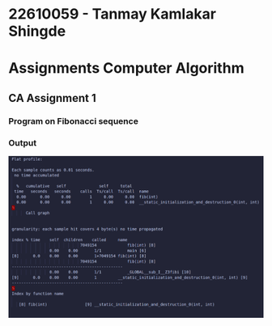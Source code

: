 # 22610059 - Tanmay Kamlakar Shingde
# Assignments Computer Algorithm 

## CA Assignment 1
### Program on Fibonacci sequence


### Output
![Output](https://github.com/Computer-Algorithm-Lab-24-25-TY-IT/22610059-Tanmay-Shingde/blob/main/Ass1/Output/image.png)